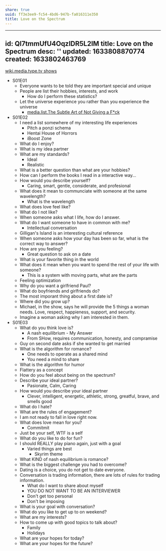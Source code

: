 ```yaml
---
share: true
uuid: ff3e3ee9-fc54-4bd6-947b-fa016311e350
title: Love on the Spectrum
---
```

---
id: Ql7tmmUfU4OqzlDR5L2IM
title: Love on the Spectrum
desc: ''
updated: 1633808870774
created: 1633802463769
---

[wiki.media.type.tv shows](/undefined)

* S01E01
  * Everyone wants to be told they are important special and unique
  * People are list their hobbies, interests, and work
    * How do I perform these statistics?
  * Let the universe experience you rather than you experience the universe
    * [media.list.The Subtle Art of Not Giving a F*ck](/76dc52eb-cd8e-423e-b9c3-979fcfc55384)
* S01E02
  * I need a list somewhere of my interesting life experiences
    * Pitch a ponzi schema
    * Hentai House of Horrors
    * iBoost Zone
  * What do I enjoy?
  * What is my idea partner
  * What are my standards?
    * Ideal
    * Realistic
  * What is a better question than what are your hobbies?
  * How can I perform the books I read in a interactive way...
  * How would you describe yourself?
    * Caring, smart, gentle, considerate, and profesional
  * What does it mean to communciate with someone at the same wavelength?
    * What is the wavelength
  * What does love feel like?
  * What do I not like?
  * When someone asks what I life, how do I answer.
  * What do I want someone to have in common with me?
    * Intellectual conversation
  * Gilligan's Island is an interesting cultural reference
  * When someone asks how your day has been so far, what is the correct way to answer?
  * How are you feeling?
    * Great question to ask on a date
  * What is your favorite thing in the world
  * What does it mean when you want to spend the rest of your life with someone?
    * This is a system with moving parts, what are the parts
  * Feeling optimization
  * Why do you want a girlfriend Paul?
  * What do boyfriends and girlfriends do?
  * The most imporant thing about a first date is?
  * Where did you grow up?
  * Michael, in the show, says he will provide the 5 things a woman needs. Love, respect, happieness, support, and security.
  * Imagine a woman asking why I am interested in them.
* S01E03
  * What do you think love is?
    * A nash equilibrium - My Answer
    * From SHow, requires communication, honesty, and compramise
  * Guy on second date asks if she wanted to get married
  * What is the algorithm for romance?
    * One needs to operate as a shared mind
    * You need a mind to share
  * What is the algorithm for humor
  * Flattery as a concept
  * How do you feel about being on the spectrum?
  * Describe your ideal partner?
    * Pasionate, Calm, Caring
  * How would you describe your ideal partner
    * Clever, intelligent, energetic, athletic, strong, greatful, brave, and smells good
  * What do I hate?
  * What are the rules of engagement?
  * I am not ready to fall in love right now.
  * What does love mean for you?
    * Commitmit
  * Just be your self, WTF is a self
  * What do you like to do for fun?
  * I should REALLY play piano again, just with a goal
    * Varied things are best
      * Skyrim theme
  * What KIND of nash equilibrium is romance?
  * What is the biggest challenge you had to overcome?
  * Dating is a choice, you do not get to date everyone.
  * Conversation is trading information, there are lots of rules for trading information.
    * What do I want to share about myself
    * YOU DO NOT WANT TO BE AN INTERVIEWER
    * Don't get too personal
    * Don't be imposing
  * What is your goal with conversation?
  * What do you like to get up to on weekend?
  * What are my interests?
  * How to come up with good topics to talk about?
    * Family
    * Holidays
  * What are your hopes for today?
  * What are your hopes for the future?